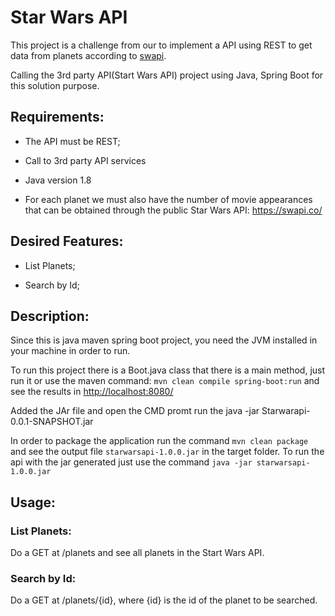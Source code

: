 # Star Wars API
This project is a challenge from our  to implement a API using REST to get data from planets according to [swapi](https://swapi.co/).

Calling the 3rd party API(Start Wars API) project using Java, Spring Boot for this solution purpose.

## Requirements:

- The API must be REST;

 - Call to 3rd party API services
 
 -  Java version 1.8 
 

- For each planet we must also have the number of movie appearances that can be obtained through the public Star Wars API: https://swapi.co/

## Desired Features:

- List Planets;

- Search by Id;


## Description:

Since this is java maven spring boot project, you need the JVM installed in your machine in order to run.

To run this project there is a Boot.java class that there is a main method, just run it or use the maven command: `mvn clean compile spring-boot:run` and see the results in [http://localhost:8080/](http://localhost:8080/)

Added the JAr file and open the CMD promt run the java -jar Starwarapi-0.0.1-SNAPSHOT.jar

In order to package the application run the command `mvn clean package` and see the output file `starwarsapi-1.0.0.jar` in the target folder. To run the api with the jar generated just use the command `java -jar starwarsapi-1.0.0.jar`

## Usage:


### List Planets:

Do a GET at /planets and see all planets in the Start Wars API.


### Search by Id:

Do a GET at /planets/{id}, where {id} is the id of the planet to be searched.



